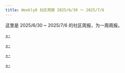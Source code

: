 ```yaml
---
title: Weekly8 社区周报 2025/6/30 ～ 2025/7/6
---
```


这里是 2025/6/30 ~ 2025/7/6 的社区周报，为一周周报。

[+-](/weekly/weekly8/official.md#:embed)

[+-](/weekly/weekly8/projects.md#:embed)

[+-](/weekly/weekly8/packages.md#:embed)

[+-](/weekly/weekly8/community.md#:embed)

